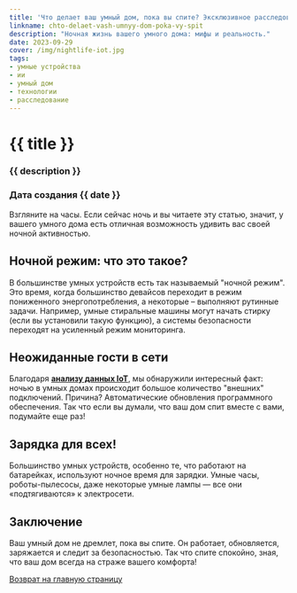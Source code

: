 ```yaml
---
title: 'Что делает ваш умный дом, пока вы спите? Эксклюзивное расследование!'
linkname: chto-delaet-vash-umnyy-dom-poka-vy-spit
description: "Ночная жизнь вашего умного дома: мифы и реальность."
date: 2023-09-29
cover: /img/nightlife-iot.jpg
tags: 
- умные устройства
- ии
- умный дом
- технологии
- расследование
---
```


# {{ title }}
### {{ description }}
### Дата создания {{ date }}

Взгляните на часы. Если сейчас ночь и вы читаете эту статью, значит, у вашего умного дома есть отличная возможность удивить вас своей ночной активностью.

## Ночной режим: что это такое?
В большинстве умных устройств есть так называемый "ночной режим". Это время, когда большинство девайсов переходит в режим пониженного энергопотребления, а некоторые – выполняют рутинные задачи. Например, умные стиральные машины могут начать стирку (если вы установили такую функцию), а системы безопасности переходят на усиленный режим мониторинга.

## Неожиданные гости в сети
Благодаря **[анализу данных IoT](/)**, мы обнаружили интересный факт: ночью в умных домах происходит большое количество "внешних" подключений. Причина? Автоматические обновления программного обеспечения. Так что если вы думали, что ваш дом спит вместе с вами, подумайте еще раз!

## Зарядка для всех!
Большинство умных устройств, особенно те, что работают на батарейках, используют ночное время для зарядки. Умные часы, роботы-пылесосы, даже некоторые умные лампы — все они «подтягиваются» к электросети.

## Заключение
Ваш умный дом не дремлет, пока вы спите. Он работает, обновляется, заряжается и следит за безопасностью. Так что спите спокойно, зная, что ваш дом всегда на страже вашего комфорта!

[Возврат на главную страницу](/)
